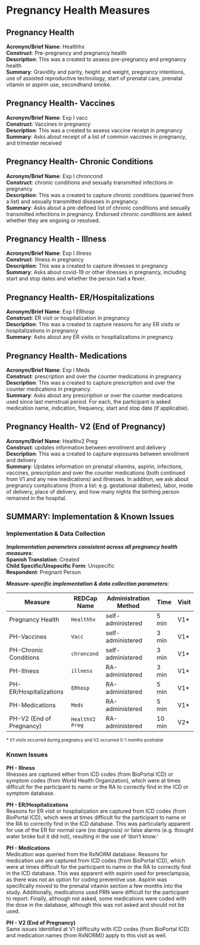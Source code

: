 # Pregnancy Health Measures
## Pregnancy Health
**Acronym/Brief Name**: Healthhx  
**Construct**: Pre-pregnancy and pregnancy health  
**Description**: This was a created to assess pre-pregnancy and pregnancy health  
**Summary**: Gravidity and parity, height and weight, pregnancy intentions, use of assisted reproductive technology, start of prenatal care, prenatal vitamin or aspirin use, secondhand smoke.

## Pregnancy Health- Vaccines  
**Acronym/Brief Name**: Exp I vacc  
**Construct**: Vaccines in pregnancy  
**Description**: This was a created to assess vaccine receipt in pregnancy  
**Summary**: Asks about receipt of a list of common vaccines in pregnancy, and trimester received

## Pregnancy Health- Chronic Conditions  
**Acronym/Brief Name**: Exp I chroncond  
**Construct**: chronic conditions and sexually transmitted infections in pregnancy  
**Description**: This was a created to capture chronic conditions (queried from a list) and sexually transmitted diseases in pregnancy.   
**Summary**: Asks about a pre-defined list of chronic conditions and sexually transmitted infections in pregnancy. Endorsed chronic conditions are asked whether they are ongoing or resolved. 

## Pregnancy Health - Illness  
**Acronym/Brief Name**: Exp I illness  
**Construct**: Illness in pregnancy  
**Description**: This was a created to capture illnesses in pregnancy  
**Summary**: Asks about covid-19 or other illnesses in pregnancy, including start and stop dates and whether the person had a fever.    

## Pregnancy Health- ER/Hospitalizations  
**Acronym/Brief Name**: Exp I ERhosp  
**Construct**: ER visit or hospitalization in pregnancy  
**Description**: This was a created to capture reasons for any ER visits or hospitalizations in pregnancy  
**Summary**: Asks about any ER visits or hospitalizations in pregnancy      

## Pregnancy Health- Medications  
**Acronym/Brief Name**: Exp I Meds  
**Construct**: prescription and over the counter medications in pregnancy  
**Description**: This was a created to capture prescription and over the counter medications in pregnancy.  
**Summary**: Asks about any prescription or over the counter medications used since last menstrual period. For each, the participant is asked medication name, indication, frequency, start and stop date (if applicable).      

## Pregnancy Health- V2 (End of Pregnancy) 
**Acronym/Brief Name**: Healthv2 Preg  
**Construct**: updates information between enrollment and delivery  
**Description**: This was a created to capture exposures between enrollment and delivery  
**Summary**: Updates information on prenatal vitamins, aspirin, infections, vaccines, prescription and over the counter medications (both continued from V1 and any new medications) and illnesses. In addition, we ask about pregnancy complications (from a list: e.g. gestational diabetes), labor, mode of delivery, place of delivery, and how many nights the birthing person remained in the hospital.   

## SUMMARY: Implementation & Known Issues
### Implementation & Data Collection
***Implementation parameters consistent across all pregnancy health measures***:       
**Spanish Translation**: Created  
**Child Specific/Unspecific Form**: Unspecific  
**Respondent**: Pregnant Person         

***Measure-specific implementation & data collection parameters***:

| Measure | REDCap Name | Administration Method | Time | Visit |
| - | - | - | - | - |
| Pregnancy Health | `Healthhx` | self-administered | 5 min | V1* |
| PH-Vaccines | `Vacc` | self-administered  | 3 min | V1* |
| PH-Chronic Conditions | `chroncond` | self-administered | 3 min | V1* |
| PH-Illness | `illness` | RA-administered | 3 min | V1* |
| PH-ER/Hospitalizations | `ERhosp` | RA-administered | 5 min | V1* |
| PH-Medications | `Meds`| RA-administered | 5 min | V1* |
| PH-V2 (End of Pregnancy) | `HealthV2 Preg` | RA-administered | 10 min | V2* |

<sup>* V1 visits occurred during pregnancy and V2 occurred 0-1 months postnatal</sup> 

### Known Issues 
**PH - Illness**    
Illnesses are captured either from ICD codes (from BioPortal ICD) or symptom codes (from World Health Organization), which were at times difficult for the participant to name or the RA to correctly find in the ICD or symptom database.

**PH - ER/Hospitalizations**    
Reasons for ER visit or hospitalization are captured from ICD codes (from BioPortal ICD), which were at times difficult for the participant to name or the RA to correctly find in the ICD database. This was particularly apparent for use of the ER for normal care (no diagnosis) or false alarms (e.g. thought water broke but it did not), resulting in the use of ‘don’t know.’

**PH - Medications**     
Medication was queried from the RxNORM database. Reasons for medication use are captured from ICD codes (from BioPortal ICD), which were at times difficult for the participant to name or the RA to correctly find in the ICD database. This was apparent with aspirin used for preeclampsia, as there was not an option for coding preventive use. Aspirin was specifically moved to the prenatal vitamin section a few months into the study. Additionally, medications used PRN were difficult for the participant to report. Finally, although not asked, some medications were coded with the dose in the database, although this was not asked and should not be used.

**PH - V2 (End of Pregnancy)**  
Same issues identified at V1 (difficulty with ICD codes (from BioPortal ICD) and medication names (from RxNORM)) apply to this visit as well.


